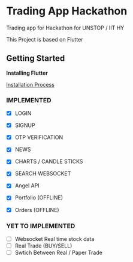 # Trading App Hackathon

Trading app for Hackathon for UNSTOP / IIT HY

This Project is based on Flutter 
## Getting Started

**Installing Flutter**

[Installation Process ](https://docs.flutter.dev/get-started/install/linux)



### IMPLEMENTED

- [x] LOGIN
- [x] SIGNUP
- [x] OTP VERIFICATION
- [x] NEWS 
- [x] CHARTS / CANDLE STICKS
- [x] SEARCH WEBSOCKET
- [x] Angel API
- [x] Portfolio (OFFLINE)
- [x] Orders (OFFLINE)


###  YET TO IMPLEMENTED

- [ ] Websocket Real time stock data
- [ ] Real Trade (BUY/SELL)
- [ ] Swtich Between Real / Paper Trade
